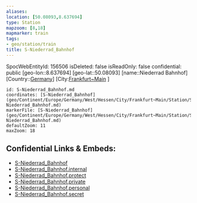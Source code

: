 ```yaml
---
aliases: 
location: [50.08093,8.637694]
type: Station 
mapzoom: [8,18] 
mapmarker: train 
tags:
- geo/station/train
title: S-Niederrad_Bahnhof
---
```

SpocWebEntityId: 156506
isDeleted: false
isReadOnly: false
confidential: public
[geo-lon::8.637694]
[geo-lat::50.08093]
[name::Niederrad Bahnhof]
[Country::[Germany](geo/Continent/Europe/Germany.md)]
[City:[Frankfurt~Main](geo/Continent/Europe/Germany/West/Hessen/City/Frankfurt~Main.md) ]


```leaflet
id: S-Niederrad_Bahnhof.md
coordinates: [S-Niederrad_Bahnhof](geo/Continent/Europe/Germany/West/Hessen/City/Frankfurt~Main/Station/S-Niederrad_Bahnhof.md)
markerFile: [S-Niederrad_Bahnhof](geo/Continent/Europe/Germany/West/Hessen/City/Frankfurt~Main/Station/S-Niederrad_Bahnhof.md)
defaultZoom: 11 
maxZoom: 18
```


## Confidential Links & Embeds: 
- [S-Niederrad_Bahnhof](../../../../../../../../../../_public/geo/Continent/Europe/Germany/West/Hessen/City/Frankfurt~Main/Station/S-Niederrad_Bahnhof.md) 
- [S-Niederrad_Bahnhof.internal](../../../../../../../../../../_internal/geo/Continent/Europe/Germany/West/Hessen/City/Frankfurt~Main/Station/S-Niederrad_Bahnhof.internal.md) 
- [S-Niederrad_Bahnhof.protect](../../../../../../../../../../_protect/geo/Continent/Europe/Germany/West/Hessen/City/Frankfurt~Main/Station/S-Niederrad_Bahnhof.protect.md) 
- [S-Niederrad_Bahnhof.private](../../../../../../../../../../_private/geo/Continent/Europe/Germany/West/Hessen/City/Frankfurt~Main/Station/S-Niederrad_Bahnhof.private.md) 
- [S-Niederrad_Bahnhof.personal](../../../../../../../../../../_personal/geo/Continent/Europe/Germany/West/Hessen/City/Frankfurt~Main/Station/S-Niederrad_Bahnhof.personal.md) 
- [S-Niederrad_Bahnhof.secret](../../../../../../../../../../_secret/geo/Continent/Europe/Germany/West/Hessen/City/Frankfurt~Main/Station/S-Niederrad_Bahnhof.secret.md) 
